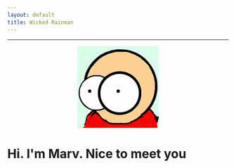 ```yaml
---
layout: default
title: Wicked Rainman
---
```

__________________

<p align="center" >
  <img src="/pictures/marv.png">
</p>

# Hi. I'm Marv. Nice to meet you


